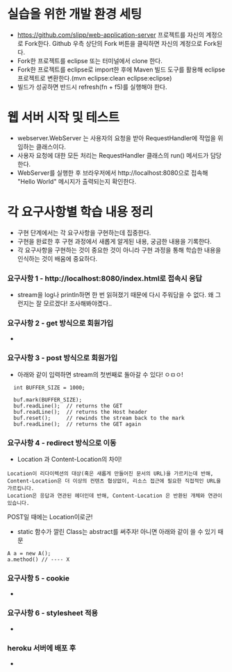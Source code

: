 # 실습을 위한 개발 환경 세팅
* https://github.com/slipp/web-application-server 프로젝트를 자신의 계정으로 Fork한다. Github 우측 상단의 Fork 버튼을 클릭하면 자신의 계정으로 Fork된다.
* Fork한 프로젝트를 eclipse 또는 터미널에서 clone 한다.
* Fork한 프로젝트를 eclipse로 import한 후에 Maven 빌드 도구를 활용해 eclipse 프로젝트로 변환한다.(mvn eclipse:clean eclipse:eclipse)
* 빌드가 성공하면 반드시 refresh(fn + f5)를 실행해야 한다.

# 웹 서버 시작 및 테스트
* webserver.WebServer 는 사용자의 요청을 받아 RequestHandler에 작업을 위임하는 클래스이다.
* 사용자 요청에 대한 모든 처리는 RequestHandler 클래스의 run() 메서드가 담당한다.
* WebServer를 실행한 후 브라우저에서 http://localhost:8080으로 접속해 "Hello World" 메시지가 출력되는지 확인한다.

# 각 요구사항별 학습 내용 정리
* 구현 단계에서는 각 요구사항을 구현하는데 집중한다. 
* 구현을 완료한 후 구현 과정에서 새롭게 알게된 내용, 궁금한 내용을 기록한다.
* 각 요구사항을 구현하는 것이 중요한 것이 아니라 구현 과정을 통해 학습한 내용을 인식하는 것이 배움에 중요하다. 

### 요구사항 1 - http://localhost:8080/index.html로 접속시 응답
* stream을 log나  println하면 한 번 읽혀졌기 때문에 다시 주워담을 수 없다. 왜 그런지는 잘 모르겠다! 조사해봐야곘다..

### 요구사항 2 - get 방식으로 회원가입
* 

### 요구사항 3 - post 방식으로 회원가입
* 아래와 같이 입력하면 stream의 첫번째로 돌아갈 수 있다! ㅇㅁㅇ!
```
  int BUFFER_SIZE = 1000;

  buf.mark(BUFFER_SIZE);
  buf.readLine();  // returns the GET
  buf.readLine();  // returns the Host header
  buf.reset();     // rewinds the stream back to the mark
  buf.readLine();  // returns the GET again

```
### 요구사항 4 - redirect 방식으로 이동
* Location 과 Content-Location의 차이!
```
Location이 리다이렉션의 대상(혹은 새롭게 만들어진 문서의 URL)을 가르키는데 반해,
Content-Location은 더 이상의 컨텐츠 협상없이, 리소스 접근에 필요한 직접적인 URL을 가르킵니다.
Location은 응답과 연관된 헤더인데 반해, Content-Location 은 반환된 개체와 연관이 있습니다.
```
POST일 때에는 Location이로군!

* static 함수가 깔린 Class는 abstract를 써주자!
아니면 아래와 같이 쓸 수 있기 때문
```
A a = new A();
a.method() // ---- X
```
### 요구사항 5 - cookie
* 

### 요구사항 6 - stylesheet 적용
* 

### heroku 서버에 배포 후
* 